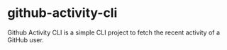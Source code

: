 # github-activity-cli
Github Activity CLI is a simple CLI project to fetch the recent activity of a GitHub user.
